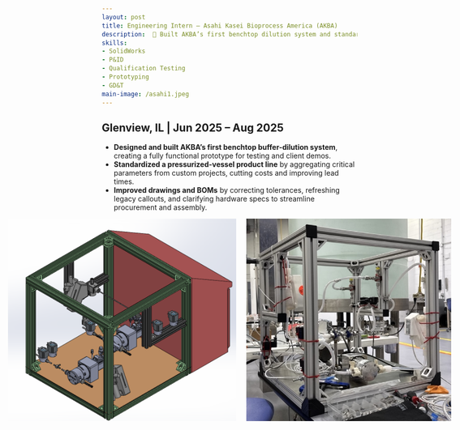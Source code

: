 ```yaml
---
layout: post
title: Engineering Intern – Asahi Kasei Bioprocess America (AKBA)
description:  🧪 Built AKBA’s first benchtop dilution system and standardized product lines
skills: 
- SolidWorks
- P&ID
- Qualification Testing
- Prototyping
- GD&T
main-image: /asahi1.jpeg
---
```


## Glenview, IL | Jun 2025 – Aug 2025 
- **Designed and built AKBA’s first benchtop buffer-dilution system**, creating a fully functional prototype for testing and client demos.  
- **Standardized a pressurized-vessel product line** by aggregating critical parameters from custom projects, cutting costs and improving lead times.  
- **Improved drawings and BOMs** by correcting tolerances, refreshing legacy callouts, and clarifying hardware specs to streamline procurement and assembly.

<div style="display: flex; gap: 20px; justify-content: center;">
  <img src="./Unknown.png" alt="Image 1" style="width: auto; height: 400px;">
  <img src="./asahi2.jpeg" alt="Image 2" style="width: auto; height: 400px;">
</div> 
